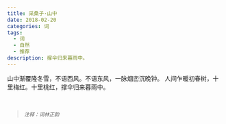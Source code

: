 ```yaml
---
title: 采桑子·山中
date: 2018-02-20
categories: 词
tags:
  - 词
  - 自然
  - 推荐
description: 撑伞归来暮雨中。
---
```


山中渐覆隆冬雪，不语西风。不语东风，一脉烟峦沉晚钟。
人间乍暖初春树，十里梅红。十里桃红，撑伞归来暮雨中。

<br/>
<blockquote>
<p><small><i>注释：词林正韵</i></small></p>
</blockquote>